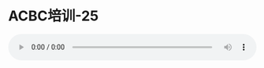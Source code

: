 # ACBC培训-25

<audio style="width: 100%;" preload="false" controls controlslist="nodownload"><source src="//cdn.wechat.edu.pl/audio/mp3/old/12135.mp3" type="audio/mpeg">Your browser does not support the audio element.</audio>


